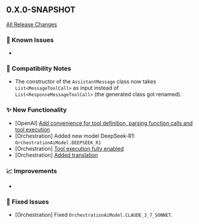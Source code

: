 ## 0.X.0-SNAPSHOT

[All Release Changes](https://github.com/SAP/ai-sdk-java/releases/)

### 🚧 Known Issues

-

### 🔧 Compatibility Notes

- The constructor of the `AssistantMessage` class now takes `List<MessageToolCall>` as input instead of `List<ResponseMessageToolCall>` (the generated class got renamed).

### ✨ New Functionality

- [OpenAI] [Add convenience for tool definition, parsing function calls and tool execution](https://sap.github.io/ai-sdk/docs/java/foundation-models/openai/chat-completion#executing-tool-calls)
- [Orchestration] Added new model DeepSeek-R1: `OrchestrationAiModel.DEEPSEEK_R1`
- [Orchestration] [Tool execution fully enabled](https://sap.github.io/ai-sdk/docs/java/spring-ai/orchestration#tool-calling)
- [Orchestration] [Added translation](https://sap.github.io/ai-sdk/docs/java/orchestration/chat-completion#translation)

### 📈 Improvements

-

### 🐛 Fixed Issues

- [Orchestration] Fixed `OrchestrationAiModel.CLAUDE_3_7_SONNET`.
